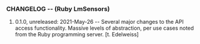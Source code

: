 ### CHANGELOG -- (Ruby LmSensors) ###
1) 0.1.0, unreleased: 2021-May-26 -- Several major changes to the API access functionality. Massive levels of abstraction, per use cases noted from the Ruby programming server. [t. Edelweiss]